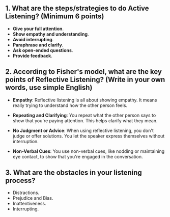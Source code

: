 ## 1. What are the steps/strategies to do Active Listening? (Minimum 6 points)
  - **Give your full attention**.
  - **Show empathy and understanding**.
  - **Avoid interrupting**.
  - **Paraphrase and clarify**.
  - **Ask open-ended questions**.
  - **Provide feedback**.
## 2. According to Fisher's model, what are the key points of Reflective Listening? (Write in your own words, use simple English)
  - **Empathy**: Reflective listening is all about showing empathy. It means really trying to understand how the other person feels.

  - **Repeating and Clarifying**: You repeat what the other person says to show that you're paying attention. This helps clarify what they mean.

  - **No Judgment or Advice**: When using reflective listening, you don't judge or offer solutions. You let the speaker express themselves without interruption.

  - **Non-Verbal Cues**: You use non-verbal cues, like nodding or maintaining eye contact, to show that you're engaged in the conversation.
## 3. What are the obstacles in your listening process?
  - Distractions.
  - Prejudice and Bias.
  - Inattentiveness.
  - Interrupting.

